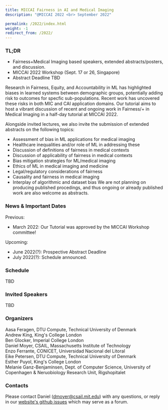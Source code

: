 ```yaml
---
title: MICCAI Fairness in AI and Medical Imaging 
description: "@MICCAI 2022 <br> September 2022"

permalink: /2022/index.html
weight: -1
redirect_from: /2022/
---
```


### TL;DR

 - Fairness+Medical Imaging based speakers, extended abstracts/posters, and discussion.
 - MICCAI 2022 Workshop (Sept. 17 or 26, Singapore)
 - Abstract Deadline TBD

Research in Fairness, Equity, and Accountability in ML has highlighted biases in learned systems between demographic groups, potentially adding risk to outcomes for specfic sub-populations. Recent work has uncovered these risks in both MIC and CAI application domains. Our tutorial aims to host a vibrant discussion of recent and ongoing work in Fairness/+ in Medical Imaging in a half-day tutorial at MICCAI 2022.

Alongside invited lectures, we also invite the submission of extended abstracts on the following topics:
 - Assessment of bias in ML applications for medical imaging
 - Healthcare inequalities and/or role of ML in addressing these
 - Discussion of definitions of fairness in medical contexts
 - Discussion of applicability of fairness in medical contexts
 - Bias mitigation strategies for ML/medical imaging
 - Ethics of ML in medical imaging and medicine
 - Legal/regulatory considerations of fairness
 - Causality and fairness in medical imaging
 - Interplay of algorithmic and dataset bias
We are not planning on producing published procedings, and thus ongoing or already published work are also welcome as abstracts.

### News & Important Dates

Previous:
 - March 2022: Our Tutorial was approved by the MICCAI Workshop committee!

Upcoming:
 - June 2022(?): Prospective Abstract Deadline
 - July 2022(?): Schedule announced.

### Schedule

TBD

### Invited Speakers

TBD

### Organizers

Aasa Feragen, DTU Compute, Technical University of Denmark  
Andrew King, King's College London  
Ben Glocker, Imperial College London  
Daniel Moyer, CSAIL, Massachusetts Institute of Technology  
Enzo Ferrante, CONICET, Universidad Nacional del Litoral  
Eike Petersen, DTU Compute, Technical University of Denmark  
Esther Puyol, King's College London  
Melanie Ganz-Benjaminsen, Dept. of Computer Science, University of Copenhagen & Neruobiology Research Unit, Rigshopitalet  

### Contacts

<!-- replace with group email -->
Please contact Daniel (dmoyer@csail.mit.edu) with any questions, or reply in our [website's github issues](https://github.com/miccai-faimi/miccai-faimi.github.io) which may serve as a forum.




